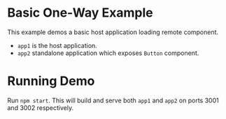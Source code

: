 # Basic One-Way Example

This example demos a basic host application loading remote component.

- `app1` is the host application.
- `app2` standalone application which exposes `Button` component.

# Running Demo

Run `npm start`. This will build and serve both `app1` and `app2` on ports 3001 and 3002 respectively.
